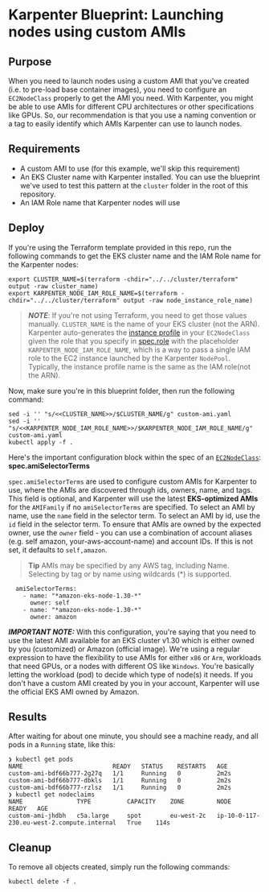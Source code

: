 # Karpenter Blueprint: Launching nodes using custom AMIs

## Purpose
When you need to launch nodes using a custom AMI that you've created (i.e. to pre-load base container images), you need to configure an `EC2NodeClass` properly to get the AMI you need. With Karpenter, you might be able to use AMIs for different CPU architectures or other specifications like GPUs. So, our recommendation is that you use a naming convention or a tag to easily identify which AMIs Karpenter can use to launch nodes.

## Requirements

* A custom AMI to use (for this example, we'll skip this requirement)
* An EKS Cluster name with Karpenter installed. You can use the blueprint we've used to test this pattern at the `cluster` folder in the root of this repository.
* An IAM Role name that Karpenter nodes will use

## Deploy

If you're using the Terraform template provided in this repo, run the following commands to get the EKS cluster name and the IAM Role name for the Karpenter nodes:

```
export CLUSTER_NAME=$(terraform -chdir="../../cluster/terraform" output -raw cluster_name)
export KARPENTER_NODE_IAM_ROLE_NAME=$(terraform -chdir="../../cluster/terraform" output -raw node_instance_role_name)
```

> ***NOTE***: If you're not using Terraform, you need to get those values manually. `CLUSTER_NAME` is the name of your EKS cluster (not the ARN). Karpenter auto-generates the [instance profile](https://docs.aws.amazon.com/IAM/latest/UserGuide/id_roles_use_switch-role-ec2_instance-profiles) in your `EC2NodeClass` given the role that you specify in [spec.role](https://karpenter.sh/preview/concepts/nodeclasses/) with the placeholder `KARPENTER_NODE_IAM_ROLE_NAME`, which is a way to pass a single IAM role to the EC2 instance launched by the Karpenter `NodePool`. Typically, the instance profile name is the same as the IAM role(not the ARN).


Now, make sure you're in this blueprint folder, then run the following command:

```
sed -i '' "s/<<CLUSTER_NAME>>/$CLUSTER_NAME/g" custom-ami.yaml
sed -i '' "s/<<KARPENTER_NODE_IAM_ROLE_NAME>>/$KARPENTER_NODE_IAM_ROLE_NAME/g" custom-ami.yaml
kubectl apply -f .
```

Here's the important configuration block within the spec of an [`EC2NodeClass`](https://karpenter.sh/preview/concepts/nodeclasses/#specamiselectorterms): **spec.amiSelectorTerms**

`spec.amiSelectorTerms` are used to configure custom AMIs for Karpenter to use, where the AMIs are discovered through ids, owners, name, and tags. This field is optional, and Karpenter will use the latest **EKS-optimized AMIs** for the `AMIFamily` if no `amiSelectorTerms` are specified. To select an AMI by name, use the `name` field in the selector term. To select an AMI by id, use the `id` field in the selector term. To ensure that AMIs are owned by the expected owner, use the `owner` field - you can use a combination of account aliases (e.g. self amazon, your-aws-account-name) and account IDs. If this is not set, it defaults to `self,amazon`.

> **Tip**
> AMIs may be specified by any AWS tag, including Name. Selecting by tag
> or by name using wildcards (*) is supported.

```
  amiSelectorTerms:
    - name: "*amazon-eks-node-1.30-*"
      owner: self
    - name: "*amazon-eks-node-1.30-*"
      owner: amazon
```

***IMPORTANT NOTE:*** With this configuration, you're saying that you need to use the latest AMI available for an EKS cluster v1.30 which is either owned by you (customized) or Amazon (official image). We're  using a regular expression to have the flexibility to use AMIs for either `x86` or `Arm`, workloads that need GPUs, or a nodes with different OS like `Windows`. You're basically letting the workload (pod) to decide which type of node(s) it needs. If you don't have a custom AMI created by you in your account, Karpenter will use the official EKS AMI owned by Amazon.

## Results
After waiting for about one minute, you should see a machine ready, and all pods in a `Running` state, like this:

```
❯ kubectl get pods
NAME                         READY   STATUS    RESTARTS   AGE
custom-ami-bdf66b777-2g27q   1/1     Running   0          2m2s
custom-ami-bdf66b777-dbkls   1/1     Running   0          2m2s
custom-ami-bdf66b777-rzlsz   1/1     Running   0          2m2s
❯ kubectl get nodeclaims
NAME               TYPE          CAPACITY    ZONE         NODE                                         READY   AGE
custom-ami-jhdbh   c5a.large     spot        eu-west-2c   ip-10-0-117-230.eu-west-2.compute.internal   True    114s
```

## Cleanup
To remove all objects created, simply run the following commands:

```
kubectl delete -f .
```